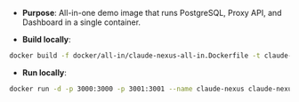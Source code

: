 - **Purpose**: All-in-one demo image that runs PostgreSQL, Proxy API, and Dashboard in a single container.

- **Build locally**:

```bash
docker build -f docker/all-in/claude-nexus-all-in.Dockerfile -t claude-nexus-all-in:local .
```

- **Run locally**:

```bash
docker run -d -p 3000:3000 -p 3001:3001 --name claude-nexus claude-nexus-all-in:local
```
